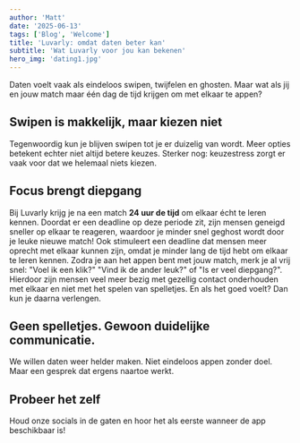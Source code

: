 ```yaml
---
author: 'Matt'
date: '2025-06-13'
tags: ['Blog', 'Welcome']
title: 'Luvarly: omdat daten beter kan'
subtitle: 'Wat Luvarly voor jou kan bekenen'
hero_img: 'dating1.jpg'
---
```


Daten voelt vaak als eindeloos swipen, twijfelen en ghosten. Maar wat als jij en jouw match maar één dag de tijd krijgen om met elkaar te appen?

## Swipen is makkelijk, maar kiezen niet

Tegenwoordig kun je blijven swipen tot je er duizelig van wordt. Meer opties betekent echter niet altijd betere keuzes. Sterker nog: keuzestress zorgt er vaak voor dat we helemaal niets kiezen.

## Focus brengt diepgang

Bij Luvarly krijg je na een match **24 uur de tijd** om elkaar écht te leren kennen. Doordat er een deadline op deze periode zit, zijn mensen geneigd sneller op elkaar te reageren, waardoor je minder snel geghost wordt door je leuke nieuwe match!
Ook stimuleert een deadline dat mensen meer oprecht met elkaar kunnen zijn, omdat je minder lang de tijd hebt om elkaar te leren kennen. Zodra je aan het appen bent met jouw match, merk je al vrij snel: "Voel ik een klik?" "Vind ik de ander leuk?" of "Is er veel diepgang?". Hierdoor zijn mensen veel meer bezig met gezellig contact onderhouden met elkaar en niet met het spelen van spelletjes.
En als het goed voelt? Dan kun je daarna verlengen.

## Geen spelletjes. Gewoon duidelijke communicatie.

We willen daten weer helder maken.
Niet eindeloos appen zonder doel.
Maar een gesprek dat ergens naartoe werkt.

## Probeer het zelf

Houd onze socials in de gaten en hoor het als eerste wanneer de app beschikbaar is!
